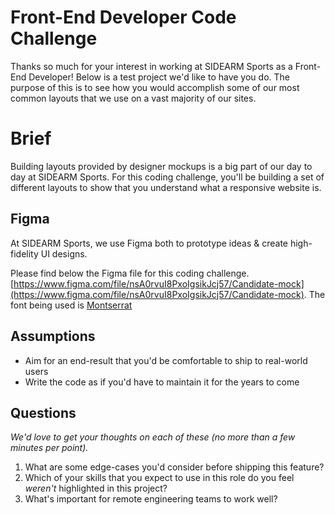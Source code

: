 # Front-End Developer Code Challenge

Thanks so much for your interest in working at SIDEARM Sports as a Front-End Developer! Below is a test project we'd like to have you do. The purpose of this is to see how you would accomplish some of our most common layouts that we use on a vast majority of our sites.

# Brief

Building layouts provided by designer mockups is a big part of our day to day at SIDEARM Sports. For this coding challenge, you'll be building a set of different layouts to show that you understand what a responsive website is.

## Figma

At SIDEARM Sports, we use Figma both to prototype ideas & create high-fidelity UI designs.

Please find below the Figma file for this coding challenge. [https://www.figma.com/file/nsA0rvuI8PxoIgsikJcj57/Candidate-mock](https://www.figma.com/file/nsA0rvuI8PxoIgsikJcj57/Candidate-mock). The font being used is [Montserrat](https://fonts.google.com/specimen/Montserrat)

## Assumptions

- Aim for an end-result that you'd be comfortable to ship to real-world users
- Write the code as if you'd have to maintain it for the years to come

## Questions

*We'd love to get your thoughts on each of these (no more than a few minutes per point).*

1. What are some edge-cases you'd consider before shipping this feature?
2. Which of your skills that you expect to use in this role do you feel *weren't* highlighted in this project?
3. What's important for remote engineering teams to work well?